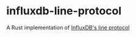 # influxdb-line-protocol
A Rust implementation of [InfluxDB's line protocol](https://docs.influxdata.com/influxdb/v2.0/reference/syntax/line-protocol/)
